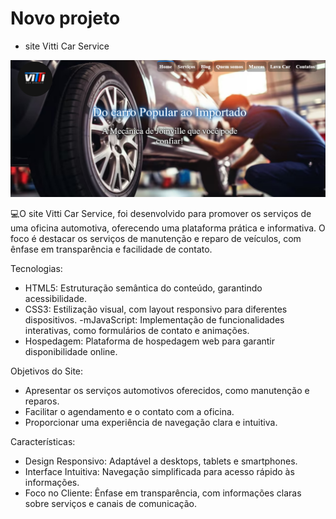 # Novo projeto

- site Vitti Car Service

<img src="imgs/vittiCar.png"></img>

💻O site Vitti Car Service, foi desenvolvido para promover os serviços de uma oficina automotiva, oferecendo uma plataforma prática e informativa.
O foco é destacar os serviços de manutenção e reparo de veículos, com ênfase em transparência e facilidade de contato.

Tecnologias:

- HTML5: Estruturação semântica do conteúdo, garantindo acessibilidade.
- CSS3: Estilização visual, com layout responsivo para diferentes dispositivos.
  -mJavaScript: Implementação de funcionalidades interativas, como formulários de contato e animações.
- Hospedagem: Plataforma de hospedagem web para garantir disponibilidade online.

Objetivos do Site:

- Apresentar os serviços automotivos oferecidos, como manutenção e reparos.
- Facilitar o agendamento e o contato com a oficina.
- Proporcionar uma experiência de navegação clara e intuitiva.

Características:

- Design Responsivo: Adaptável a desktops, tablets e smartphones.
- Interface Intuitiva: Navegação simplificada para acesso rápido às informações.
- Foco no Cliente: Ênfase em transparência, com informações claras sobre serviços e canais de comunicação.
